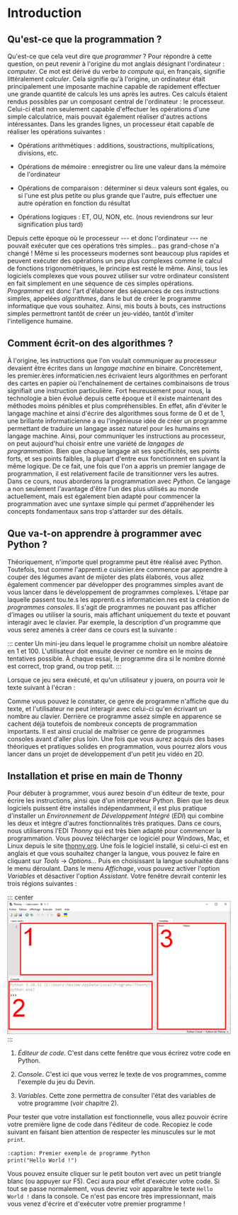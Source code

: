 # Introduction

## Qu'est-ce que la programmation ?

Qu'est-ce que cela veut dire que *programmer* ? Pour répondre à cette
question, on peut revenir à l'origine du mot anglais désignant
l'ordinateur : *computer*. Ce mot est dérivé du verbe *to compute* qui,
en français, signifie littéralement *calculer*. Cela signifie qu'à
l'origine, un ordinateur était principalement une imposante machine
capable de rapidement effectuer une grande quantité de calculs les uns
après les autres. Ces calculs étaient rendus possibles par un composant
central de l'ordinateur : le processeur. Celui-ci était non seulement
capable d'effectuer les opérations d'une simple calculatrice, mais
pouvait également réaliser d'autres actions intéressantes. Dans les
grandes lignes, un processeur était capable de réaliser les opérations
suivantes :

-   Opérations arithmétiques : additions, soustractions,
    multiplications, divisions, etc.

-   Opérations de mémoire : enregistrer ou lire une valeur dans la
    mémoire de l'ordinateur

-   Opérations de comparaison : déterminer si deux valeurs sont égales,
    ou si l'une est plus petite ou plus grande que l'autre, puis
    effectuer une autre opération en fonction du résultat

-   Opérations logiques : ET, OU, NON, etc. (nous reviendrons sur leur
    signification plus tard)

Depuis cette époque où le processeur --- et donc l'ordinateur --- ne
pouvait exécuter que ces opérations très simples\... pas grand-chose n'a
changé ! Même si les processeurs modernes sont beaucoup plus rapides et
peuvent exécuter des opérations un peu plus complexes comme le calcul de
fonctions trigonométriques, le principe est resté le même. Ainsi, tous
les logiciels complexes que vous pouvez utiliser sur votre ordinateur
consistent en fait simplement en une séquence de ces simples opérations.
*Programmer* est donc l'art d'élaborer des séquences de ces instructions
simples, appelées *algorithmes*, dans le but de créer le programme
informatique que vous souhaitez. Ainsi, mis bouts à bouts, ces
instructions simples permettront tantôt de créer un jeu-vidéo, tantôt
d'imiter l'intelligence humaine.

## Comment écrit-on des algorithmes ?

À l'origine, les instructions que l'on voulait communiquer au processeur
devaient être écrites dans un *langage machine* en binaire.
Concrètement, les premier.ères informaticien.nes écrivaient leurs
algorithmes en perforant des cartes en papier où l'enchaînement de
certaines combinaisons de trous signifiait une instruction particulière.
Fort heureusement pour nous, la technologie a bien évolué depuis cette
époque et il existe maintenant des méthodes moins pénibles et plus
compréhensibles. En effet, afin d'éviter le langage machine et ainsi
d'écrire des algorithmes sous forme de 0 et de 1, une brillante
informaticienne a eu l'ingénieuse idée de créer un programme permettant
de traduire un langage assez naturel pour les humains en langage
machine. Ainsi, pour communiquer les instructions au processeur, on peut
aujourd'hui choisir entre une variété de *langages de programmation*.
Bien que chaque langage ait ses spécificités, ses points forts, et ses
points faibles, la plupart d'entre eux fonctionnent en suivant la même
logique. De ce fait, une fois que l'on a appris un premier langage de
programmation, il est relativement facile de transitionner vers les
autres. Dans ce cours, nous aborderons la programmation avec *Python*.
Ce langage a non seulement l'avantage d'être l'un des plus utilisés au
monde actuellement, mais est également bien adapté pour commencer la
programmation avec une syntaxe simple qui permet d'appréhender les
concepts fondamentaux sans trop s'attarder sur des détails.

## Que va-t-on apprendre à programmer avec Python ?

Théoriquement, n'importe quel programme peut être réalisé avec Python.
Toutefois, tout comme l'apprenti.e cuisinier.ère commence par apprendre
à couper des légumes avant de mijoter des plats élaborés, vous allez
également commencer par développer des programmes simples avant de vous
lancer dans le développement de programmes complexes. L'étape par
laquelle passent tou.te.s les apprenti.e.s informaticien.nes est la
création de *programmes consoles*. Il s'agit de programmes ne pouvant
pas afficher d'images ou utiliser la souris, mais affichant uniquement
du texte et pouvant interagir avec le clavier. Par exemple, la
description d'un programme que vous serez amenés à créer dans ce cours
est la suivante :

::: center
Un mini-jeu dans lequel le programme choisit un nombre aléatoire en 1 et
100. L'utilisateur doit ensuite deviner ce nombre en le moins de
tentatives possible. À chaque essai, le programme dira si le nombre
donné est correct, trop grand, ou trop petit.
:::

Lorsque ce jeu sera exécuté, et qu'un utilisateur y jouera, on pourra
voir le texte suivant à l'écran :

Comme vous pouvez le constater, ce genre de programme n'affiche que du
texte, et l'utilisateur ne peut interagir avec celui-ci qu'en écrivant
un nombre au clavier. Derrière ce programme assez simple en apparence se
cachent déjà toutefois de nombreux concepts de programmation importants.
Il est ainsi crucial de maîtriser ce genre de programmes consoles avant
d'aller plus loin. Une fois que vous aurez acquis des bases théoriques
et pratiques solides en programmation, vous pourrez alors vous lancer
dans un projet de développement d'un petit jeu vidéo en 2D.

## Installation et prise en main de Thonny

Pour débuter à programmer, vous aurez besoin d'un éditeur de texte, pour
écrire les instructions, ainsi que d'un interpréteur Python. Bien que
les deux logiciels puissent être installés indépendamment, il est plus
pratique d'installer un *Environnement de Développement Intégré* (*EDI*)
qui combine les deux et intègre d'autres fonctionnalités très pratiques.
Dans ce cours, nous utiliserons l'EDI *Thonny* qui est très bien adapté
pour commencer la programmation. Vous pouvez télécharger ce logiciel
pour Windows, Mac, et Linux depuis le site [thonny.org](https://thonny.org). Une
fois le logiciel installé, si celui-ci est en anglais et que vous
souhaitez changer la langue, vous pouvez le faire en cliquant sur
*Tools* $\rightarrow$ *Options\...* Puis en choisissant la langue
souhaitée dans le menu déroulant. Dans le menu *Affichage*, vous pouvez
activer l'option *Variables* et désactiver l'option *Assistant*. Votre
fenêtre devrait contenir les trois régions suivantes :

::: center
![image](images/thonny.png)
:::

1.  *Éditeur de code*. C'est dans cette fenêtre que vous écrirez votre
    code en Python.

2.  *Console*. C'est ici que vous verrez le texte de vos programmes,
    comme l'exemple du jeu du Devin.

3.  *Variables*. Cette zone permettra de consulter l'état des variables
    de votre programme (voir chapitre 2).

Pour tester que votre installation est fonctionnelle, vous allez pouvoir
écrire votre première ligne de code dans l'éditeur de code. Recopiez le
code suivant en faisant bien attention de respecter les minuscules sur
le mot `print`.

``` {code-block} python
:caption: Premier exemple de programme Python
print("Hello World !")
```

Vous pouvez ensuite cliquer sur le petit bouton vert avec un petit
triangle blanc (ou appuyer sur F5). Ceci aura pour effet d'exécuter
votre code. Si tout se passe normalement, vous devriez voir apparaître
le texte `Hello World !` dans la console. Ce n'est pas encore très
impressionnant, mais vous venez d'écrire et d'exécuter votre premier
programme !
